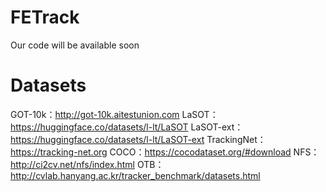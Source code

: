 # FETrack
  Our code will be available soon

# Datasets
  GOT-10k：http://got-10k.aitestunion.com
  LaSOT：https://huggingface.co/datasets/l-lt/LaSOT
  LaSOT-ext：https://huggingface.co/datasets/l-lt/LaSOT-ext
  TrackingNet：https://tracking-net.org
  COCO：https://cocodataset.org/#download
  NFS：http://ci2cv.net/nfs/index.html
  OTB：http://cvlab.hanyang.ac.kr/tracker_benchmark/datasets.html
